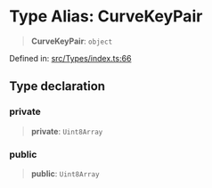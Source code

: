 # Type Alias: CurveKeyPair

> **CurveKeyPair**: `object`

Defined in: [src/Types/index.ts:66](https://github.com/Fokusdotid/Baileys/blob/6a8e2076fa4119b2d5152250d579a4fbed394533/src/Types/index.ts#L66)

## Type declaration

### private

> **private**: `Uint8Array`

### public

> **public**: `Uint8Array`
